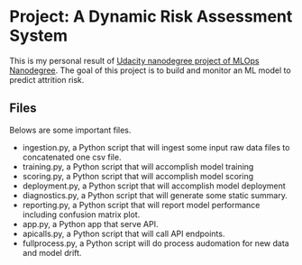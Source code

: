 # Project: A Dynamic Risk Assessment System

This is my personal result of [Udacity nanodegree project of MLOps Nanodegree](https://www.udacity.com/course/machine-learning-dev-ops-engineer-nanodegree--nd0821). The goal of this project is to build and monitor an ML model to predict attrition risk.

## Files
Belows are some important files.

- ingestion.py, a Python script that will ingest some input raw data files to concatenated one csv file.
- training.py, a Python script that will accomplish model training
- scoring.py, a Python script that will accomplish model scoring
- deployment.py, a Python script that will accomplish model deployment
- diagnostics.py, a Python script that will generate some static summary.
- reporting.py, a Python script that will report model performance including confusion matrix plot.
- app.py, a Python app that serve API.
- apicalls.py, a Python script that will call API endpoints.
- fullprocess.py, a Python script will do process audomation for new data and model drift.